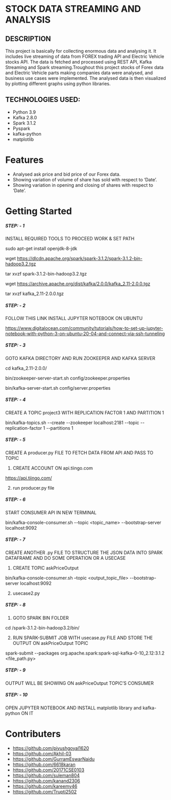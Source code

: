 # STOCK DATA STREAMING AND ANALYSIS

## DESCRIPTION
This project is basically for collecting  enormous data and analysing it. It includes live streaming of data from FOREX trading API and Electric Vehicle stocks API. The data is fetched and processed using REST API, Kafka Streaming and Spark streaming.Troughout this project stocks of Forex data and Electric Vehicle parts making companies data were analysed, and business use cases were implemented. The analysed data is then visualized by plotting different graphs using python libraries.

## TECHNOLOGIES USED:
* Python 3.9
* Kafka 2.8.0
* Spark 3.1.2
* Pyspark
* kafka-python 
* matplotlib

# Features
* Analysed ask price and bid price of our Forex data.
* Showing variation of volume of share has sold with respect to ‘Date’.
* Showing variation in opening and closing of shares with respect to ‘Date’.

# Getting Started

##### STEP: - 1

INSTALL REQUIRED TOOLS TO PROCEED WORK & SET PATH 

sudo apt-get install openjdk-8-jdk

wget https://dlcdn.apache.org/spark/spark-3.1.2/spark-3.1.2-bin-hadoop3.2.tgz

tar xvzf spark-3.1.2-bin-hadoop3.2.tgz

wget https://archive.apache.org/dist/kafka/2.0.0/kafka_2.11-2.0.0.tgz

tar xvzf kafka_2.11-2.0.0.tgz

##### STEP: - 2
FOLLOW THIS LINK INSTALL JUPYTER NOTEBOOK ON UBUNTU

https://www.digitalocean.com/community/tutorials/how-to-set-up-jupyter-notebook-with-python-3-on-ubuntu-20-04-and-connect-via-ssh-tunneling


##### STEP: - 3
GOTO KAFKA DIRECTORY AND RUN ZOOKEEPER AND KAFKA SERVER

cd kafka_2.11-2.0.0/

bin/zookeeper-server-start.sh config/zookeeper.properties

bin/kafka-server-start.sh config/server.properties

##### STEP: - 4
CREATE A TOPIC project3 WITH REPLICATION FACTOR 1 AND PARTITION 1

bin/kafka-topics.sh --create --zookeeper localhost:2181 --topic <topic name> --replication-factor 1 --partitions 1

##### STEP: - 5
CREATE A producer.py FILE TO FETCH DATA FROM API AND PASS TO TOPIC <topic name>
  
1. CREATE ACCOUNT ON api.tiingo.com
  
https://api.tiingo.com/
  
2. run producer.py file

##### STEP: - 6
  
START CONSUMER API IN NEW TERMINAL
  
bin/kafka-console-consumer.sh --topic <topic_name> --bootstrap-server localhost:9092

##### STEP: - 7
  
CREATE ANOTHER .py FILE TO STRUCTURE THE JSON DATA INTO SPARK DATAFRAME AND DO SOME OPERATION OR A USECASE
  
1.	CREATE TOPIC askPriceOutput 
  
bin/kafka-console-consumer.sh –topic <output_topic_file> --bootstrap-server localhost:9092
  
2.	usecase2.py

##### STEP: - 8
  
1.	GOTO SPARK BIN FOLDER
  
cd /spark-3.1.2-bin-hadoop3.2/bin/
  
2.	RUN SPARK-SUBMIT JOB WITH usecase.py FILE AND STORE THE OUTPUT ON askPriceOutput TOPIC
  
spark-submit --packages org.apache.spark:spark-sql-kafka-0-10_2.12:3.1.2 <file_path.py>

##### STEP: - 9
OUTPUT WILL BE SHOWING ON askPriceOutput TOPIC’S CONSUMER

##### STEP: - 10
OPEN JUPYTER NOTEBOOK AND INSTALL matplotlib library and kafka-python ON IT

# Contributers
 
* https://github.com/piyushgoyal1620
* https://github.com/Akhil-03
* https://github.com/GurramEswarNaidu
* https://github.com/6618karan
* https://github.com/20171CSE0103
* https://github.com/suleman804
* https://github.com/kanand2306
* https://github.com/kareemv46
* https://github.com/Trupti2502
